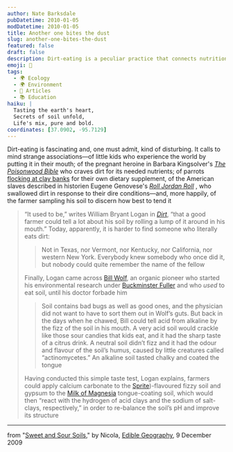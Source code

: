 ```yaml
---
author: Nate Barksdale
pubDatetime: 2010-01-05
modDatetime: 2010-01-05
title: Another one bites the dust
slug: another-one-bites-the-dust
featured: false
draft: false
description: Dirt-eating is a peculiar practice that connects nutrition, soil health, and cultural history.
emoji: 🌱
tags:
  - 🌍 Ecology
  - 🌍 Environment
  - 📖 Articles
  - 📚 Education
haiku: |
  Tasting the earth's heart,  
  Secrets of soil unfold,  
  Life's mix, pure and bold.
coordinates: [37.0902, -95.7129]
---
```


Dirt-eating is fascinating and, one must admit, kind of disturbing. It calls to mind strange associations—of little kids who experience the world by putting it in their mouth; of the pregnant heroine in Barbara Kingsolver's _[The Poisonwood Bible](https://www.google.com/search?q=%22The%20Poisonwood%20Bible%22%20amazon.com)_ who craves dirt for its needed nutrients; of parrots [flocking at clay banks](http://junglebirdseatclay.blogspot.com/) for their own dietary supplement, of the American slaves described in historien Eugene Genovese's _[Roll Jordan Roll](https://www.google.com/search?q=%22Roll%20Jordan%20Roll%22%20amazon.com)_ , who swallowed dirt in response to their dire conditions—and, more happily, of the farmer sampling his soil to discern how best to tend it

> “It used to be,” writes William Bryant Logan in [_Dirt_](https://www.google.com/search?q=%22_Dirt_%22%20amazon.com), “that a good farmer could tell a lot about his soil by rolling a lump of it around in his mouth.” Today, apparently, it is harder to find someone who literally eats dirt:
>
> > Not in Texas, nor Vermont, nor Kentucky, nor California, nor western New York. Everybody knew somebody who once did it, but nobody could quite remember the name of the fellow
>
> Finally, Logan came across [Bill Wolf](http://web.archive.org/web/20200221152645/http://www.organicspecialists.com:80/experience.html), an organic pioneer who started his environmental research under [Buckminster Fuller](https://www.google.com/search?q=%22Buckminster%20Fuller%22%20bfi.org) and who _used_ to eat soil, until his doctor forbade him
>
> > Soil contains bad bugs as well as good ones, and the physician did not want to have to sort them out in Wolf’s guts. But back in the days when he chawed, Bill could tell acid from alkaline by the fizz of the soil in his mouth. A very acid soil would crackle like those sour candies that kids eat, and it had the sharp taste of a citrus drink. A neutral soil didn’t fizz and it had the odour and flavour of the soil’s humus, caused by little creatures called “actinomycetes.” An alkaline soil tasted chalky and coated the tongue
>
> Having conducted this simple taste test, Logan explains, farmers could apply calcium carbonate to the [Sprite](https://www.google.com/search?q=%22Sprite%22%20en.wikipedia.org))-flavoured fizzy soil and gypsum to the [Milk of Magnesia](http://en.wikipedia.org/wiki/Magnesium_hydroxide) tongue-coating soil, which would then “react with the hydrogen of acid clays and the sodium of salt-clays, respectively,” in order to re-balance the soil’s pH and improve its structure

---

from "[Sweet and Sour Soils](http://www.ediblegeography.com/sweet-and-sour-soils/)," by Nicola, [Edible Geography](http://www.ediblegeography.com/sweet-and-sour-soils/), 9 December 2009
